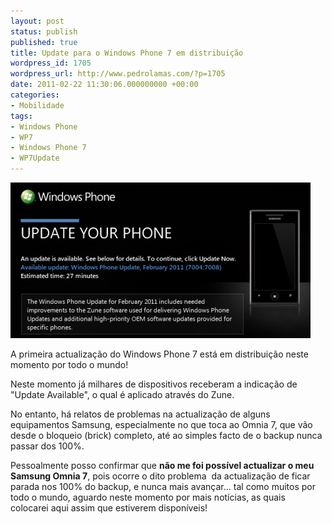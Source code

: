 ```yaml
---
layout: post
status: publish
published: true
title: Update para o Windows Phone 7 em distribuição
wordpress_id: 1705
wordpress_url: http://www.pedrolamas.com/?p=1705
date: 2011-02-22 11:30:06.000000000 +00:00
categories:
- Mobilidade
tags:
- Windows Phone
- WP7
- Windows Phone 7
- WP7Update
---
```

[![](wp-content/uploads/2011/02/First-Windows-Phone-7-Update-available-Thumb.jpg "First Windows Phone 7 Update available Thumb")](wp-content/uploads/2011/02/First-Windows-Phone-7-Update-available.jpg "First Windows Phone 7 update")

A primeira actualização do Windows Phone 7 está em distribuição neste momento por todo o mundo!

Neste momento já milhares de dispositivos receberam a indicação de "Update Available", o qual é aplicado através do Zune.

No entanto, há relatos de problemas na actualização de alguns equipamentos Samsung, especialmente no que toca ao Omnia 7, que vão desde o bloqueio (brick) completo, até ao simples facto de o backup nunca passar dos 100%.

Pessoalmente posso confirmar que **não me foi possível actualizar o meu Samsung Omnia 7**, pois ocorre o dito problema  da actualização de ficar parada nos 100% do backup, e nunca mais avançar... tal como muitos por todo o mundo, aguardo neste momento por mais notícias, as quais colocarei aqui assim que estiverem disponíveis!
